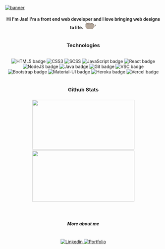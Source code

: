 


<a href="https://github.com/jasmincher">![banner](smoke.gif)</a>


<div align="center"> 
<h4 id="intro">

Hi I'm Jas! I'm a front end web developer and I love bringing web designs to life. 
<img src="pusheen.gif" width="40px" style="vertical-align:bottom">
</h4>
</div>




#


<h3 align="center">Technologies</h3>
<br>

<div align="center">

<img alt="HTML5 badge" src="https://img.shields.io/badge/HTML%20-%234a25b0.svg?style=for-the-badge&for-the-badge&logo=html5&logoColor=white" height=25 width=60/>

<img alt="CSS3" src="https://img.shields.io/badge/CSS%20-%234a25b0.svg?style=for-the-badge&for-the-badge&logo=css3&logoColor=white" height=25 width=60/> 

<img alt="SCSS" src="https://img.shields.io/badge/SCSS%20-%234a25b0.svg?style=for-the-badge&for-the-badge&logo=SASS&logoColor=white" height=25 width=60/> 

<img alt="JavaScript badge" src="https://img.shields.io/badge/JavaScript%20-%234a25b0.svg?style=for-the-badge&for-the-badge&logo=javascript&logoColor=white" height=25 width=90/> 

<img alt="React badge" src="https://img.shields.io/badge/React%20-%235e23b0.svg?style=for-the-badge&for-the-badge&logo=react&logoColor=white" height=25 width=70/> 

<img alt="NodeJS badge" src="https://img.shields.io/badge/Node.js%20-%235e23b0.svg?style=for-the-badge&for-the-badge&logo=node.js&logoColor=white" height=25 width=80/>

<img alt="Java badge" src="https://img.shields.io/badge/Java%20-%235e23b0.svg?style=for-the-badge&for-the-badge&logo=java&logoColor=white" height=25 width=66/>

<img alt="Git badge" src="https://img.shields.io/badge/Git%20-%237823b0.svg?style=for-the-badge&for-the-badge&logo=git&logoColor=white" height=25 width=60/> 




<img alt="VSC badge" src="https://img.shields.io/badge/Visual Studio Code%20-%237823b0.svg?style=for-the-badge&for-the-badge&logo=visual-studio-code&logoColor=white" height=25 width=150/> 

<img alt="Bootstrap badge" src="https://img.shields.io/badge/Bootstrap%20-%237823b0.svg?style=for-the-badge&for-the-badge&logo=bootstrap&logoColor=white" height=25 width=100/> 

<img alt="Material-UI badge" src="https://img.shields.io/badge/Material ui%20-%239925b0.svg?style=for-the-badge&for-the-badge&logo=material-ui&logoColor=white" height=25 width=100/> 


<img alt="Heroku badge" src="https://img.shields.io/badge/Heroku%20-%239925b0.svg?style=for-the-badge&for-the-badge&logo=heroku&logoColor=white" height=25 width=80/> 

<img alt="Vercel badge" src="https://img.shields.io/badge/Vercel%20-%239925b0.svg?style=for-the-badge&for-the-badge&logo=vercel&logoColor=white" height=25 width=80/> 


 </div>

#
<h3 align="center">Github Stats<h3>



<div align="center">


<img height="160px" width="330px" src="https://github-readme-stats.vercel.app/api?username=jasmincher&hide_border=true&show_icons=true&include_all_commits=true&count_private=true&line_height=24&text_color=000&icon_color=000&bg_color=fff&title_color=000"/>




<img height="164px" width="330px" src="https://github-readme-stats.vercel.app/api/top-langs/?username=jasmincher&hide=html&hide_border=true&card_width=330&layout=compact&langs_count=7&text_color=000&icon_color=000&bg_color=fff&title_color=000"/> 


</div>
<br>


#


<div align="center">
<h5>More about me</h5>

<br>
<span>
<a href="https://www.linkedin.com/in/jasmincher/
" style="display:inline"><img alt="Linkedin" src="https://img.shields.io/badge/Linkedin%20-%234a25b0.svg?style=for-the-badge&for-the-badge&logo=linkedin&logoColor=white" height=25 width=90/> 
</a>
</span>

<span>
<a href="https://jascodes.com/">
<img alt="Portfolio" src="https://img.shields.io/badge/Portfolio%20-%234a25b0.svg?style=for-the-badge&for-the-badge&logo=safari&logoColor=white" height=25 width=90/> 
</span>
</a>
</div>